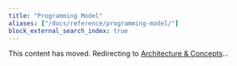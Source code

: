 ```yaml
---
title: "Programming Model"
aliases: ["/docs/reference/programming-model/"]
block_external_search_index: true
---
```


<script>
    // The following list maps the headings that previously appeared on this page to their new locations.
    // We use this list to determine whether we can redirect visitors from the old content to the new.
    var redirects = {
        "#additionalsecretoutputs": "/docs/intro/concepts/resources/#additionalsecretoutputs",
        "#aliases": "/docs/intro/concepts/resources/#aliases",
        "#all": "/docs/intro/concepts/inputs-outputs/#all",
        "#apply": "/docs/intro/concepts/inputs-outputs/#apply",
        "#assets-and-archives": "/docs/intro/concepts/assets-archives",
        "#autonaming": "/docs/intro/concepts/resources/#autonaming",
        "#components": "/docs/intro/concepts/resources/#components",
        "#config": "/docs/intro/concepts/config",
        "#custom-resources": "/docs/intro/concepts/resources/#custom-resources",
        "#declaring-infrastructure": "/docs/intro/concepts/#overview",
        "#deletebeforereplace": "/docs/intro/concepts/resources/#deletebeforereplace",
        "#dependson": "/docs/intro/concepts/resources/#dependson",
        "#dynamicproviders": "/docs/intro/concepts/resources/#dynamicproviders",
        "#explicit-provider-configuration": "/docs/intro/concepts/resources/#explicit-provider-configuration",
        "#import": "/docs/intro/concepts/resources/#import",
        "#introduction": "/docs/intro/concepts",
        "#lifting": "/docs/intro/concepts/inputs-outputs/#lifting",
        "#names": "/docs/intro/concepts/resources/#names",
        "#outputs": "/docs/intro/concepts/inputs-outputs",
        "#outputs-and-strings": "/docs/intro/concepts/inputs-outputs/#outputs-and-strings",
        "#program-structure": "/docs/intro/concepts/#overview",
        "#programs": "/docs/intro/concepts/#overview",
        "#providers": "/docs/intro/concepts/resources/#providers",
        "#reading-configuration-values": "/docs/intro/concepts/config/#code",
        "#resource-get": "/docs/intro/concepts/resources/#resource-get",
        "#resource-providers": "/docs/intro/concepts/resources/#providers",
        "#resourceoptions": "/docs/intro/concepts/resources/#options",
        "#resources": "/docs/intro/concepts/resources",
        "#runtime": "/docs/intro/concepts/",
        "#runtime-functions": "/docs/intro/concepts/",
        "#secrets": "/docs/intro/concepts/secrets",
        "#stack-outputs": "/docs/intro/concepts/stack/#outputs",
        "#stack-references": "/docs/intro/concepts/stack/#stack-references",
        "#transformations": "/docs/intro/concepts/resources/#transformations",
    };

    var redirect = redirects[location.hash];
    if (redirect) {
        location.href = redirect;
    }
</script>

<!--
    Including a fallback redirect lets search engines know the content has moved, and
    waiting a few seconds before redirecting gives the script a chance to locate
    a matching anchor.
-->
<meta http-equiv="refresh" content="4; url=/docs/intro/concepts">

This content has moved. Redirecting to [Architecture &amp; Concepts](/docs/intro/concepts)...
